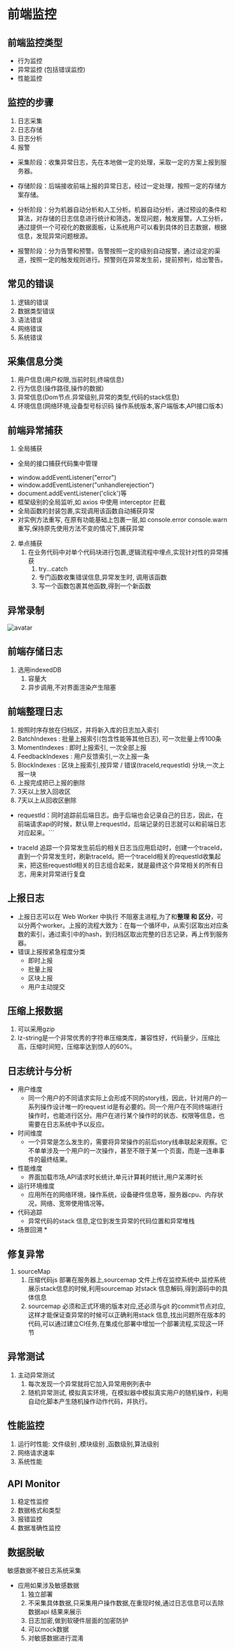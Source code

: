 # 前端监控

## 前端监控类型
* 行为监控
* 异常监控 (包括错误监控)
* 性能监控

## 监控的步骤
1. 日志采集
2. 日志存储
3. 日志分析
4. 报警


- 采集阶段：收集异常日志，先在本地做一定的处理，采取一定的方案上报到服务器。

- 存储阶段：后端接收前端上报的异常日志，经过一定处理，按照一定的存储方案存储。

- 分析阶段：分为机器自动分析和人工分析。机器自动分析，通过预设的条件和算法，对存储的日志信息进行统计和筛选，发现问题，触发报警。人工分析，通过提供一个可视化的数据面板，让系统用户可以看到具体的日志数据，根据信息，发现异常问题根源。

- 报警阶段：分为告警和预警。告警按照一定的级别自动报警，通过设定的渠道，按照一定的触发规则进行。预警则在异常发生前，提前预判，给出警告。


## 常见的错误
1. 逻辑的错误
2. 数据类型错误
3. 语法错误
4. 网络错误
5. 系统错误

## 采集信息分类
1. 用户信息(用户权限,当前时刻,终端信息)
2. 行为信息(操作路径,操作的数据)
3. 异常信息(Dom节点.异常级别,异常的类型,代码的stack信息)
4. 环境信息(网络环境,设备型号标识码 操作系统版本,客户端版本,API接口版本)

## 前端异常捕获
1. 全局捕获
* 全局的接口捕获代码集中管理 
 - window.addEventListener("error") 
 - window.addEventListener("unhandlerejection")
 - document.addEventListener('click')等
 - 框架级别的全局监听,如 axios 中使用 interceptor 拦截
 - 全局函数的封装包裹,实现调用该函数自动捕获异常
 - 对实例方法重写, 在原有功能基础上包裹一层,如 console.error console.warn 重写,保持原先使用方法不变的情况下,捕获异常

2. 单点捕获
   1. 在业务代码中对单个代码块进行包裹,逻辑流程中埋点,实现针对性的异常捕获
      1. try...catch
      2. 专门函数收集错误信息,异常发生时, 调用该函数
      3. 写一个函数包裹其他函数,得到一个新函数

## 异常录制
![avatar](https://cdc.tencent.com/wp-content/uploads/2018/09/Screen-Shot-2018-09-13-at-5.24.36-PM.png)


## 前端存储日志
1. 选用indexedDB 
   1. 容量大
   2. 异步调用,不对界面渲染产生阻塞

## 前端整理日志
1. 按照时序存放在归档区，并将新入库的日志加入索引
2. BatchIndexes : 批量上报索引(包含性能等其他日志), 可一次批量上传100条
3. MomentIndexes : 即时上报索引, 一次全部上报
4. FeedbackIndexes : 用户反馈索引,一次上报一条
5. BlockIndexes :  区块上报索引,按异常 /  错误(traceId,requestId) 分块,一次上报一块
6. 上报完成把已上报的删除
7. 3天以上放入回收区
8. 7天以上从回收区删除
* requestId：同时追踪前后端日志。由于后端也会记录自己的日志，因此，在前端请求api的时候，默认带上requestId，后端记录的日志就可以和前端日志对应起来。```

*  traceId  追踪一个异常发生前后的相关日志当应用启动时，创建一个traceId，直到一个异常发生时，刷新traceId。把一个traceId相关的requestId收集起来，把这些requestId相关的日志组合起来，就是最终这个异常相关的所有日志，用来对异常进行复盘

## 上报日志
* 上报日志可以在 Web Worker 中执行 不阻塞主进程,为了和**整理 和 区分**，可以分两个worker。上报的流程大致为：在每一个循环中，从索引区取出对应条数的索引，通过索引中的hash，到归档区取出完整的日志记录，再上传到服务器。
* 错误上报按紧急程度分类
  * 即时上报
  * 批量上报
  * 区块上报
  * 用户主动提交

## 压缩上报数据
1. 可以采用gzip
2. lz-string是一个非常优秀的字符串压缩类库，兼容性好，代码量少，压缩比高，压缩时间短，压缩率达到惊人的60%。


## 日志统计与分析
* 用户维度
  * 同一个用户的不同请求实际上会形成不同的story线，因此，针对用户的一系列操作设计唯一的request id是有必要的。同一个用户在不同终端进行操作时，也能进行区分。用户在进行某个操作时的状态、权限等信息，也需要在日志系统中予以反应。 
* 时间维度
  * 一个异常是怎么发生的，需要将异常操作的前后story线串联起来观察。它不单单涉及一个用户的一次操作，甚至不限于某一个页面，而是一连串事件的最终结果。
* 性能维度
  * 界面加载市场,API请求时长统计,单元计算耗时统计,用户呆滞时长
* 运行环境维度
  * 应用所在的网络环境，操作系统，设备硬件信息等，服务器cpu、内存状况，网络、宽带使用情况等。
* 代码追踪 
  * 异常代码的stack 信息,定位到发生异常的代码位置和异常堆栈
* 场景回溯
  * 

## 修复异常
1. sourceMap 
   1. 压缩代码js 部署在服务器上,sourcemap 文件上传在监控系统中,监控系统展示stack信息的时候,利用sourcemap 对stack 信息解码,得到源码中的具体信息
   2. sourcemap 必须和正式环境的版本对应,还必须与git 的commit节点对应,这样才能保证查异常的时候可以正确利用stack 信息,找出问题所在版本的代码,可以通过建立CI任务,在集成化部署中增加一个部署流程,实现这一环节

## 异常测试
1. 主动异常测试
   1. 每次发现一个异常就将它加入异常用例列表中
   2.  随机异常测试, 模拟真实环境，在模拟器中模拟真实用户的随机操作，利用自动化脚本产生随机操作动作代码，并执行。

## 性能监控
1. 运行时性能: 文件级别 ,模块级别 ,函数级别,算法级别
2. 网络请求速率
3. 系统性能

## API Monitor
1. 稳定性监控
2. 数据格式和类型
3. 报错监控
4. 数据准确性监控

## 数据脱敏
敏感数据不被日志系统采集

* 应用如果涉及敏感数据
  1. 独立部署
  2. 不采集具体数据,只采集用户操作数据,在重现时候,通过日志信息可以去除数据api 结果来展示
  3. 日志加密,做到软硬件层面的加密防护
  4. 可以mock数据
  5. 对敏感数据进行混淆
